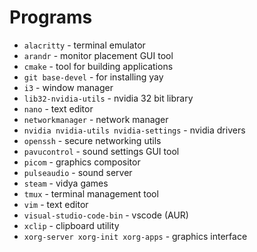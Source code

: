 # Programs

- `alacritty` - terminal emulator
- `arandr` - monitor placement GUI tool
- `cmake` - tool for building applications
- `git base-devel` - for installing yay
- `i3` - window manager
- `lib32-nvidia-utils` - nvidia 32 bit library
- `nano` - text editor
- `networkmanager` - network manager
- `nvidia nvidia-utils nvidia-settings` - nvidia drivers
- `openssh` - secure networking utils
- `pavucontrol` - sound settings GUI tool
- `picom` - graphics compositor
- `pulseaudio` - sound server
- `steam` - vidya games
- `tmux` - terminal management tool
- `vim` - text editor
- `visual-studio-code-bin` - vscode (AUR)
- `xclip` - clipboard utility
- `xorg-server xorg-init xorg-apps` - graphics interface